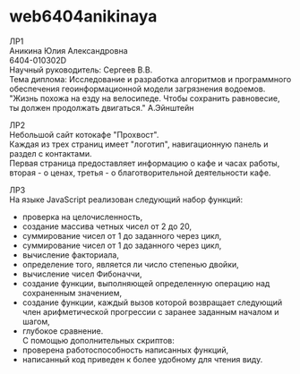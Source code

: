 # web6404anikinaya
ЛР1  
Аникина Юлия Александровна  
6404-010302D  
Научный руководитель: Сергеев В.В.  
Тема диплома: Исследование и разработка алгоритмов и программного обеспечения геоинформационной модели загрязнения водоемов.  
"Жизнь похожа на езду на велосипеде. Чтобы сохранить равновесие, ты должен продолжать двигаться." А.Эйнштейн  

ЛР2  
Небольшой сайт котокафе "Прохвост".  
Каждая из трех страниц имеет "логотип", навигационную панель и раздел с контактами.  
Первая страница предоставляет информацию о кафе и часах работы, вторая - о ценах, третья - о благотворительной деятельности кафе.  

ЛР3  
На языке JavaScript реализован следующий набор функций:  
- проверка на целочисленность,  
- создание массива четных чисел от 2 до 20,  
- суммирование чисел от 1 до заданного через цикл,  
- суммирование чисел от 1 до заданного через цикл,  
- вычисление факториала,  
- определение того, является ли число степенью двойки,  
- вычисление чисел Фибоначчи,  
- создание функции, выполняющей определенную операцию над сохраненным значением,  
- создание функции, каждый вызов которой возвращает следующий член арифметической прогрессии с заранее заданным началом и шагом,  
- глубокое сравнение.  
С помощью дополнительных скриптов:  
- проверена работоспособность написанных функций,  
- написанный код приведен к более удобному для чтения виду.  